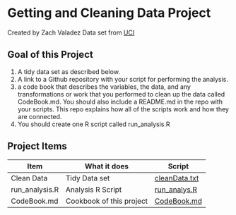 # Getting and Cleaning Data Project
Created by Zach Valadez
Data set from [UCI](http://archive.ics.uci.edu/ml/datasets/Human+Activity+Recognition+Using+Smartphones)

## Goal of this Project
1) A tidy data set as described below.
2) A link to a Github repository with your script for performing the analysis.
3) a code book that describes the variables, the data, and any transformations or work that you performed to clean up the data called CodeBook.md. You should also include a README.md in the repo with your scripts. This repo explains how all of the scripts work and how they are connected.
4) You should create one R script called run_analysis.R

## Project Items
Item | What it does | Script
--- | --- | ---
Clean Data | Tidy Data set | [cleanData.txt](https://github.com/Zach032/Getting-and-Cleaning-Data-Project/blob/master/cleanData.txt)
run_analysis.R | Analysis R Script | [run_analys.R](https://github.com/Zach032/Getting-and-Cleaning-Data-Project/blob/master/run_analysis.R)
CodeBook.md | Cookbook of this project| [CodeBook.md](https://github.com/Zach032/Getting-and-Cleaning-Data-Project/blob/master/CodeBook.md)
